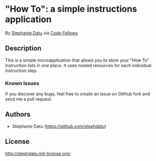 # "How To": a simple instructions application


By [Stephanie Datu](http://blog.stephdatu.com) via [Code Fellows](http://codefellows.org).

## Description
This is a simple microapplication that allows you to store your "How To" instruction lists in one place. It uses nested resources for each individual instruction step.


### Known Issues

If you discover any bugs, feel free to create an issue on GitHub fork and send me a pull request.

## Authors

* Stephanie Datu (https://github.com/stephdatu)


## License

http://stephdatu.mit-license.org/
